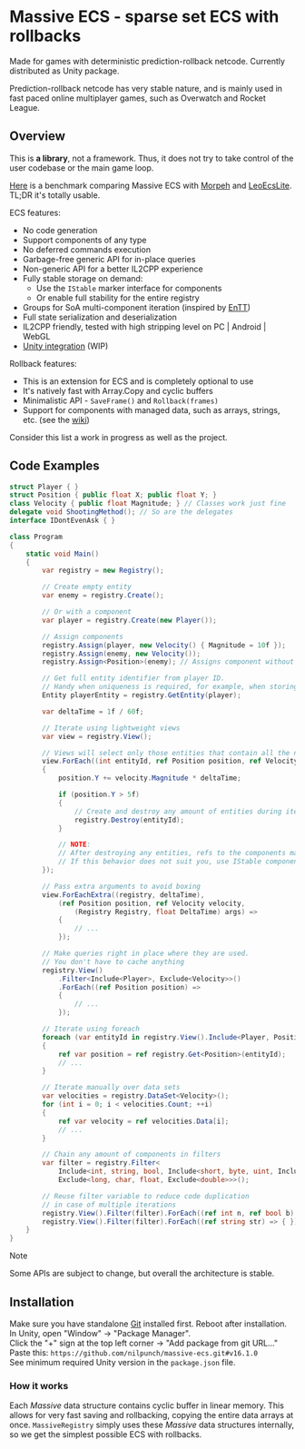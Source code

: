 # Massive ECS - sparse set ECS with rollbacks

Made for games with deterministic prediction-rollback netcode. Currently distributed as Unity package.

Prediction-rollback netcode has very stable nature, and is mainly used in fast paced online multiplayer games, such as Overwatch and Rocket League.

## Overview

This is **a library**, not a framework. Thus, it does not try to take control of the user codebase or the main game loop.

[Here](https://github.com/nilpunch/bench-morpeh-leolite-massive) is a benchmark comparing Massive ECS with [Morpeh](https://github.com/scellecs/morpeh) and [LeoEcsLite](https://github.com/Leopotam/ecslite).  
TL;DR it's totally usable.

ECS features:

- No code generation
- Support сomponents of any type
- No deferred commands execution
- Garbage-free generic API for in-place queries
- Non-generic API for a better IL2CPP experience
- Fully stable storage on demand:
  - Use the `IStable` marker interface for components
  - Or enable full stability for the entire registry
- Groups for SoA multi-component iteration (inspired by [EnTT](https://github.com/skypjack/entt))
- Full state serialization and deserialization
- IL2CPP friendly, tested with high stripping level on PC | Android | WebGL
- [Unity integration](https://github.com/nilpunch/massive-unity-integration) (WIP)

Rollback features:

- This is an extension for ECS and is completely optional to use
- It's natively fast with Array.Copy and cyclic buffers
- Minimalistic API - `SaveFrame()` and `Rollback(frames)`
- Support for components with managed data, such as arrays, strings, etc. (see the [wiki](https://github.com/nilpunch/massive-ecs/wiki/Managed-components))

Consider this list a work in progress as well as the project.

## Code Examples

```cs
struct Player { }
struct Position { public float X; public float Y; }
class Velocity { public float Magnitude; } // Classes work just fine
delegate void ShootingMethod(); // So are the delegates
interface IDontEvenAsk { }

class Program
{
	static void Main()
	{
		var registry = new Registry();

		// Create empty entity
		var enemy = registry.Create();

		// Or with a component
		var player = registry.Create(new Player());

		// Assign components
		registry.Assign(player, new Velocity() { Magnitude = 10f });
		registry.Assign(enemy, new Velocity());
		registry.Assign<Position>(enemy); // Assigns component without initialization

		// Get full entity identifier from player ID.
		// Handy when uniqueness is required, for example, when storing entities for later
		Entity playerEntity = registry.GetEntity(player);

		var deltaTime = 1f / 60f;

		// Iterate using lightweight views
		var view = registry.View();

		// Views will select only those entities that contain all the necessary components
		view.ForEach((int entityId, ref Position position, ref Velocity velocity) =>
		{
			position.Y += velocity.Magnitude * deltaTime;

			if (position.Y > 5f)
			{
				// Create and destroy any amount of entities during iteration
				registry.Destroy(entityId);
			}

			// NOTE:
			// After destroying any entities, refs to the components may be invalid for the current iteration cycle.
			// If this behavior does not suit you, use IStable components
		});

		// Pass extra arguments to avoid boxing
		view.ForEachExtra((registry, deltaTime),
			(ref Position position, ref Velocity velocity,
				(Registry Registry, float DeltaTime) args) =>
			{
				// ...
			});

		// Make queries right in place where they are used.
		// You don't have to cache anything
		registry.View()
			.Filter<Include<Player>, Exclude<Velocity>>()
			.ForEach((ref Position position) =>
			{
				// ...
			});

		// Iterate using foreach
		foreach (var entityId in registry.View().Include<Player, Position>())
		{
			ref var position = ref registry.Get<Position>(entityId);
			// ...
		}

		// Iterate manually over data sets
		var velocities = registry.DataSet<Velocity>();
		for (int i = 0; i < velocities.Count; ++i)
		{
			ref var velocity = ref velocities.Data[i];
			// ...
		}

		// Chain any amount of components in filters
		var filter = registry.Filter<
			Include<int, string, bool, Include<short, byte, uint, Include<ushort>>>,
			Exclude<long, char, float, Exclude<double>>>();

		// Reuse filter variable to reduce code duplication
		// in case of multiple iterations
		registry.View().Filter(filter).ForEach((ref int n, ref bool b) => { });
		registry.View().Filter(filter).ForEach((ref string str) => { });
	}
}
```

> [!NOTE]
> Some APIs are subject to change, but overall the architecture is stable.

## Installation

Make sure you have standalone [Git](https://git-scm.com/downloads) installed first. Reboot after installation.  
In Unity, open "Window" -> "Package Manager".  
Click the "+" sign at the top left corner -> "Add package from git URL..."  
Paste this: `https://github.com/nilpunch/massive-ecs.git#v16.1.0`  
See minimum required Unity version in the `package.json` file.

### How it works

Each *Massive* data structure contains cyclic buffer in linear memory. This allows for very fast saving and rollbacking, copying the entire data arrays at once. `MassiveRegistry` simply uses these *Massive* data structures internally, so we get the simplest possible ECS with rollbacks.
